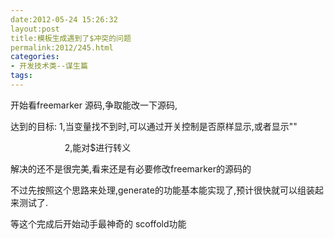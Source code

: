 ```yaml
---
date:2012-05-24 15:26:32
layout:post
title:模板生成遇到了$冲突的问题
permalink:2012/245.html
categories:
- 开发技术类--谋生篇
tags:
---
```



<p>
	开始看freemarker 源码,争取能改一下源码,
</p>
<p>
	达到的目标: 1,当变量找不到时,可以通过开关控制是否原样显示,或者显示""
</p>
<p>
	&nbsp; &nbsp; &nbsp; &nbsp; &nbsp; &nbsp; &nbsp; &nbsp; &nbsp; &nbsp; &nbsp; 2,能对$进行转义
</p>
<p>
	解决的还不是很完美,看来还是有必要修改freemarker的源码的
</p>
<p>
	不过先按照这个思路来处理,generate的功能基本能实现了,预计很快就可以组装起来测试了.
</p>
<p>
	等这个完成后开始动手最神奇的 scoffold功能
</p>